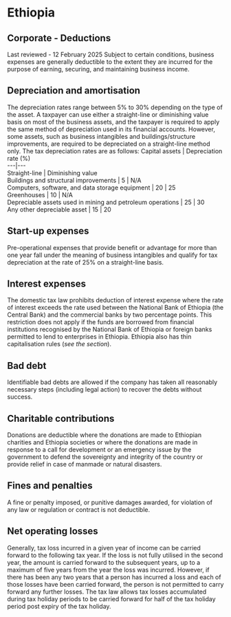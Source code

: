 # Ethiopia
## Corporate - Deductions
Last reviewed - 12 February 2025
Subject to certain conditions, business expenses are generally deductible to the extent they are incurred for the purpose of earning, securing, and maintaining business income.
## Depreciation and amortisation
The depreciation rates range between 5% to 30% depending on the type of the asset. A taxpayer can use either a straight-line or diminishing value basis on most of the business assets, and the taxpayer is required to apply the same method of depreciation used in its financial accounts. However, some assets, such as business intangibles and buildings/structure improvements, are required to be depreciated on a straight-line method only.
The tax depreciation rates are as follows:
Capital assets | Depreciation rate (%)  
---|---  
Straight-line | Diminishing value  
Buildings and structural improvements | 5 | N/A  
Computers, software, and data storage equipment | 20 | 25   
Greenhouses | 10 | N/A  
Depreciable assets used in mining and petroleum operations | 25 | 30  
Any other depreciable asset | 15 | 20  
## Start-up expenses
Pre-operational expenses that provide benefit or advantage for more than one year fall under the meaning of business intangibles and qualify for tax depreciation at the rate of 25% on a straight-line basis.
## Interest expenses
The domestic tax law prohibits deduction of interest expense where the rate of interest exceeds the rate used between the National Bank of Ethiopia (the Central Bank) and the commercial banks by two percentage points. This restriction does not apply if the funds are borrowed from financial institutions recognised by the National Bank of Ethiopia or foreign banks permitted to lend to enterprises in Ethiopia.
Ethiopia also has thin capitalisation rules (_see the_ _section_). 
## Bad debt
Identifiable bad debts are allowed if the company has taken all reasonably necessary steps (including legal action) to recover the debts without success.
## Charitable contributions
Donations are deductible where the donations are made to Ethiopian charities and Ethiopia societies or where the donations are made in response to a call for development or an emergency issue by the government to defend the sovereignty and integrity of the country or provide relief in case of manmade or natural disasters.
## Fines and penalties
A fine or penalty imposed, or punitive damages awarded, for violation of any law or regulation or contract is not deductible.
## Net operating losses
Generally, tax loss incurred in a given year of income can be carried forward to the following tax year. If the loss is not fully utilised in the second year, the amount is carried forward to the subsequent years, up to a maximum of five years from the year the loss was incurred.
However, if there has been any two years that a person has incurred a loss and each of those losses have been carried forward, the person is not permitted to carry forward any further losses.
The tax law allows tax losses accumulated during tax holiday periods to be carried forward for half of the tax holiday period post expiry of the tax holiday.
